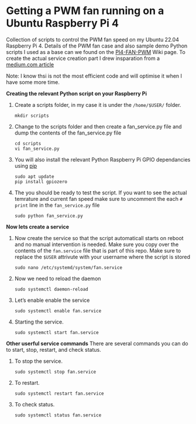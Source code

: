 # Getting a PWM fan running on a Ubuntu Raspberry Pi 4
Collection of scripts to control the PWM fan speed on my Ubuntu 22.04 Raspberry Pi 4. Details of the PWM fan case and also sample demo Python scripts I used as a base can we found on the [PI4-FAN-PWM](https://www.waveshare.com/wiki/PI4-FAN-PWM) Wiki page. To create the actual service creation part I drew insparation from a [medium.com article](https://medium.com/codex/setup-a-python-script-as-a-service-through-systemctl-systemd-f0cc55a42267)

Note: I know thsi is not the most efficient code and will optimise it when I have some more time. 


**Creating the relevant Python script on your Raspberry Pi**

1. Create a scripts folder, in my case it is under the `/home/$USER/` folder.
   ```
   mkdir scripts
   ```
2. Change to the scripts folder and then create a fan_service.py file and dump the contents of the fan_service.py file
   ```
   cd scripts
   vi fan_service.py
   ```
3. You will also install the relevant Python Raspberry Pi GPIO dependancies using [pip](https://pypi.org/project/pip/)
   ```
   sudo apt update
   pip install gpiozero
   ```

4. The you should be ready to test the script. If you want to see the actual temrature and current fan speed make sure to uncomment the each `# print` line in the `fan_service.py` file
   ```
   sudo python fan_service.py
   ```

**Now lets create a service**
1. Now create the service so that the script automaticall starts on reboot and no manual intervention is needed. Make sure you copy over the contents of the `fan.service` file that is part of this repo. Make sure to replace the `$USER` attrivute with your username where the script is stored 
   ```
   sudo nano /etc/systemd/system/fan.service 
   ```
2. Now we need to reload the daemon
   ```
   sudo systemctl daemon-reload
   ```
3. Let’s enable enable the service
   ```
   sudo systemctl enable fan.service
   ```
4. Starting the service.
   ```
   sudo systemctl start fan.service
   ```

**Other userful service commands**
There are several commands you can do to start, stop, restart, and check status.

1. To stop the service.
   ```
   sudo systemctl stop fan.service
   ```
2. To restart.
   ```
   sudo systemctl restart fan.service
   ```
3. To check status.
   ```
   sudo systemctl status fan.service
   ```